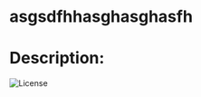 
# asgsdfhhasghasghasfh

# Description:
![License](https://img.shields.io/badge/License-MIT-blue.svg "License Badge")

 